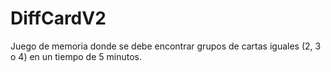 # DiffCardV2
Juego de memoria donde se debe encontrar grupos de cartas iguales (2, 3 o 4) en un tiempo de 5 minutos. 
